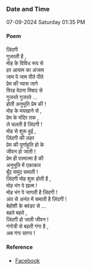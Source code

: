 ### Date and Time

07-09-2024 Saturday 01:35 PM

#### Poem

ज़िंदगी  <br />
गुजरती है ,  <br />
मोह के विविध रूप से  <br />
हर आयाम का अंजाम  <br />
जाम पे जाम पीते पीते  <br />
प्रेम की प्यास जागे  <br />
विरह वेदना विषाद से  <br />
गुजरते गुजरते …  <br />
होती अनुभूति प्रेम की !  <br />
मोह के मयखाने से ,  <br />
प्रेम के मंदिर तक ,  <br />
ले चलती है ज़िंदगी !  <br />
मोह से शुरू हुई ,  <br />
ज़िंदगी की लहर  <br />
प्रेम की पूर्णाहुति हो के  <br />
जीवन हो जाती !  <br />
प्रेम ही परमात्मा है की  <br />
अनुभूति में एकाकार  <br />
बूँद समुंद समाती !  <br />
ज़िंदगी मोह शुरू होती है ,  <br />
मोह भंग पे ख़त्म !  <br />
मोह भंग पे जागती है ज़िंदगी !  <br />
अंत से अनंत में समाती है ज़िंदगी !  <br />
बेहोशी के बवंडर से …  <br />
बहते बहते ,  <br />
ज़िंदगी हो जाती जीवन !  <br />
गंगोत्री से बहती गंगा है ,  <br />
अब गंगा सागर !

#### Reference

* [Facebook](https://www.facebook.com/share/p/64o8GgjsZig88R8N/)
